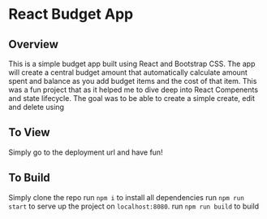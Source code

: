 React Budget App 
=================

## Overview
This is a simple budget app built using React and Bootstrap CSS. The app will create a central budget amount that automatically calculate amount spent and balance as you add budget items and the cost of that item. This was a fun project that as it helped me to dive deep into React Compenents and state lifecycle. The goal was to be able to create a simple create, edit and delete using 

## To View
Simply go to the deployment url and have fun!

## To Build
Simply clone the repo
run `npm i` to install all dependencies 
run `npm run start` to serve up the project on `localhost:8080`.
run `npm run build` to build
